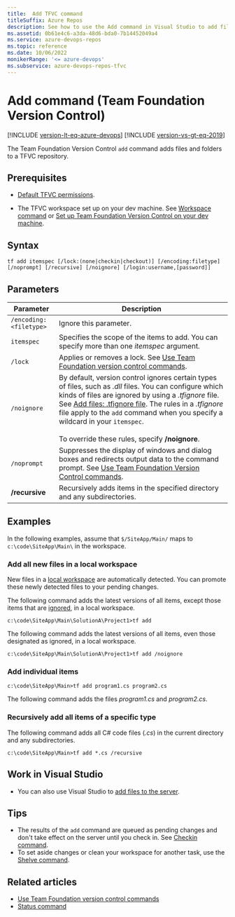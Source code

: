 ```yaml
---
title:  Add TFVC command 
titleSuffix: Azure Repos
description: See how to use the Add command in Visual Studio to add files to a TFVC repository.
ms.assetid: 0b61e4c6-a3da-48d6-bda0-7b14452049a4
ms.service: azure-devops-repos
ms.topic: reference
ms.date: 10/06/2022
monikerRange: '<= azure-devops'
ms.subservice: azure-devops-repos-tfvc
---
```



# Add command (Team Foundation Version Control)

[!INCLUDE [version-lt-eq-azure-devops](../../includes/version-lt-eq-azure-devops.md)]
[!INCLUDE [version-vs-gt-eq-2019](../../includes/version-vs-gt-eq-2019.md)]

The Team Foundation Version Control `add` command adds files and folders to a TFVC repository.

## Prerequisites

- [Default TFVC permissions](../../organizations/security/default-tfvc-permissions.md).

- The TFVC workspace set up on your dev machine. See [Workspace command](workspace-command.md) or [Set up Team Foundation Version Control on your dev machine](set-up-team-foundation-version-control-your-dev-machine.md).

## Syntax

```
tf add itemspec [/lock:(none|checkin|checkout)] [/encoding:filetype] 
[/noprompt] [/recursive] [/noignore] [/login:username,[password]] 
```

## Parameters

|Parameter|Description|
|------------------------------------|----------------|
|     `/encoding: <filetype>`      |Ignore this parameter.|
|             `itemspec`             |Specifies the scope of the items to add. You can specify more than one *itemspec* argument. |
|             `/lock`              |   Applies or removes a lock. See [Use Team Foundation version control commands](use-team-foundation-version-control-commands.md). |
|           `/noignore`            | By default, version control ignores certain types of files, such as *.dll* files. You can configure which kinds of files are ignored by using a *.tfignore* file. See [Add files: .tfignore file](add-files-server.md#tfignore). The rules in a *.tfignore* file apply to the `add` command when you specify a wildcard in your `itemspec`.<br><br>To override these rules, specify **/noignore**.|
|           `/noprompt`            | Suppresses the display of windows and dialog boxes and redirects output data to the command prompt. See [Use Team Foundation Version Control commands](use-team-foundation-version-control-commands.md).|
|           **/recursive**           |Recursively adds items in the specified directory and any subdirectories.|

## Examples

In the following examples, assume that `$/SiteApp/Main/` maps to `c:\code\SiteApp\Main\` in the workspace.

### Add all new files in a local workspace

New files in a [local workspace](decide-between-using-local-server-workspace.md) are automatically detected. You can promote these newly detected files to your pending changes.

The following command adds the latest versions of all items, except those items that are [ignored](add-files-server.md#tfignore), in a local workspace.

```
c:\code\SiteApp\Main\SolutionA\Project1>tf add
```


The following command adds the latest versions of all items, even those designated as ignored, in a local workspace.
```
c:\code\SiteApp\Main\SolutionA\Project1>tf add /noignore
```

### Add individual items

```
c:\code\SiteApp\Main>tf add program1.cs program2.cs
```

The following command adds the files *program1.cs* and *program2.cs*.

### Recursively add all items of a specific type

The following command adds all C# code files (*.cs*) in the current directory and any subdirectories.

```
c:\code\SiteApp\Main>tf add *.cs /recursive
```

## Work in Visual Studio

- You can also use Visual Studio to [add files to the server](add-files-server.md).

## Tips

- The results of the `add` command are queued as pending changes and don't take effect on the server until you check in. See [Checkin command](checkin-command.md).  
- To set aside changes or clean your workspace for another task, use the [Shelve command](shelve-command.md).

## Related articles

- [Use Team Foundation version control commands](use-team-foundation-version-control-commands.md)
- [Status command](status-command.md)